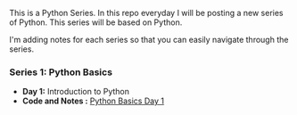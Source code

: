 This is a Python Series. In this repo everyday I will be posting a new series of Python. This series will be based on Python.

I'm adding notes for each series so that you can easily navigate through the series.

### Series 1: Python Basics

- **Day 1:** Introduction to Python
- **Code and Notes :** [Python Basics Day 1](https://github.com/xshshahab/EverythingAboutPython)
